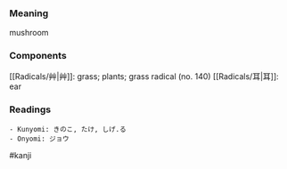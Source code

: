### Meaning

mushroom

### Components

[[Radicals/艸|艸]]: grass; plants; grass radical (no. 140) [[Radicals/耳|耳]]: ear

### Readings

```
- Kunyomi: きのこ, たけ, しげ.る
- Onyomi: ジョウ
```

#kanji
